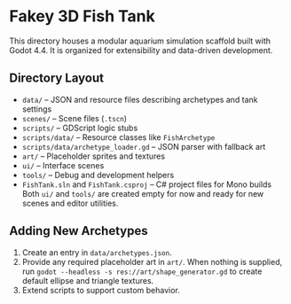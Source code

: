 # Fakey 3D Fish Tank

This directory houses a modular aquarium simulation scaffold built with Godot 4.4.
It is organized for extensibility and data-driven development.

## Directory Layout
- `data/` – JSON and resource files describing archetypes and tank settings
- `scenes/` – Scene files (`.tscn`)
- `scripts/` – GDScript logic stubs
- `scripts/data/` – Resource classes like `FishArchetype`
- `scripts/data/archetype_loader.gd` – JSON parser with fallback art
- `art/` – Placeholder sprites and textures
- `ui/` – Interface scenes
- `tools/` – Debug and development helpers
- `FishTank.sln` and `FishTank.csproj` – C# project files for Mono builds
Both `ui/` and `tools/` are created empty for now and ready for new scenes and editor utilities.

## Adding New Archetypes
1. Create an entry in `data/archetypes.json`.
2. Provide any required placeholder art in `art/`. When nothing is supplied,
   run `godot --headless -s res://art/shape_generator.gd` to create default
   ellipse and triangle textures.
3. Extend scripts to support custom behavior.
